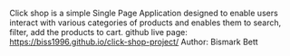 Click shop is a simple Single Page
 Application designed to enable
 users interact with various
 categories of products and enables
 them to search, filter, add the products to cart.
 github live page: https://biss1996.github.io/click-shop-project/
Author: Bismark Bett
